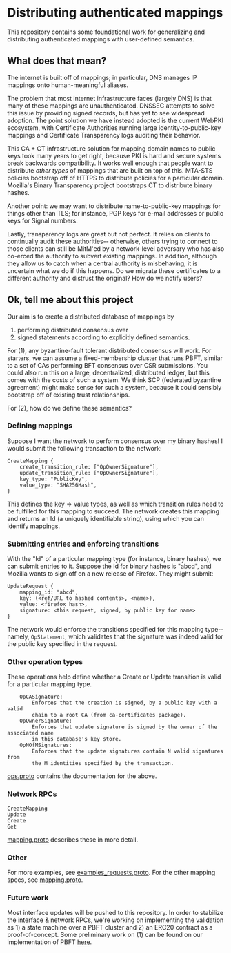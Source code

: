 # Distributing authenticated mappings

This repository contains some foundational work for generalizing and distributing authenticated mappings with user-defined semantics. 

## What does that mean?

The internet is built off of mappings; in particular, DNS manages IP mappings onto human-meaningful aliases.

The problem that most internet infrastructure faces (largely DNS) is that many of these mappings are unauthenticated. DNSSEC attempts to solve this issue by providing signed records, but has yet to see widespread adoption. The point solution we have instead adopted is the current WebPKI ecosystem, with Certificate Authorities running large identity-to-public-key mappings and Certificate Transparency logs auditing their behavior.

This CA + CT infrastructure solution for mapping domain names to public keys took many years to get right, because PKI is hard and secure systems break backwards compatibility. It works well enough that people want to distribute *other types* of mappings that are built on top of this. MTA-STS policies bootstrap off of HTTPS to distribute policies for a particular domain. Mozilla's Binary Transparency project bootstraps CT to distribute binary hashes.

Another point: we may want to distribute name-to-public-key mappings for things other than TLS; for instance, PGP keys for e-mail addresses or public keys for Signal numbers.

Lastly, transparency logs are great but not perfect. It relies on clients to continually audit these authorities-- otherwise, others trying to connect to those clients can still be MitM'ed by a network-level adversary who has also co-erced the authority to subvert existing mappings. In addition, although they allow us to catch when a central authority is misbehaving, it is uncertain what we do if this happens. Do we migrate these certificates to a different authority and distrust the original? How do we notify users?

## Ok, tell me about this project

Our aim is to create a distributed database of mappings by
1. performing distributed consensus over
2. signed statements according to explicitly defined semantics.

For (1), any byzantine-fault tolerant distributed consensus will work. For starters, we can assume a fixed-membership cluster that runs PBFT, similar to a set of CAs performing BFT consensus over CSR submissions. You could also run this on a large, decentralized, distributed ledger, but this comes with the costs of such a system. We think SCP (federated byzantine agreement) might make sense for such a system, because it could sensibly bootstrap off of existing trust relationships.

For (2), how do we define these semantics?

### Defining mappings

Suppose I want the network to perform consensus over my binary hashes! I would submit the following transaction to the network:

```
CreateMapping {
    create_transition_rule: ["OpOwnerSignature"],
    update_transition_rule: ["OpOwnerSignature"],
    key_type: "PublicKey",
    value_type: "SHA256Hash",
}
```

This defines the key => value types, as well as which transition rules need to be fulfilled for this mapping to succeed. The network creates this mapping and returns an Id (a uniquely identifiable string), using which you can identify mappings.

### Submitting entries and enforcing transitions

With the "Id" of a particular mapping type (for instance, binary hashes), we can submit entries to it. Suppose the Id for binary hashes is "abcd", and Mozilla wants to sign off on a new release of Firefox. They might submit:

```
UpdateRequest {
    mapping_id: "abcd",
    key: (<ref/URL to hashed contents>, <name>),
    value: <firefox hash>,
    signature: <this request, signed, by public key for name>
}
```

The network would enforce the transitions specified for this mapping type-- namely, `OpStatement`, which validates that the signature was indeed valid for the public key specified in the request.

### Other operation types

These operations help define whether a Create or Update transition is valid for a particular mapping type.

```
    OpCASignature:         
        Enforces that the creation is signed, by a public key with a valid
        chain to a root CA (from ca-certificates package).
    OpOwnerSignature:
        Enforces that update signature is signed by the owner of the associated name
        in this database's key store.
    OpNOfMSignatures:   
        Enforces that the update signatures contain N valid signatures from
        the M identities specified by the transaction.
```
[ops.proto](ops.proto) contains the documentation for the above.

### Network RPCs

```
CreateMapping
Update
Create
Get
```
[mapping.proto](mapping.proto) describes these in more detail.

### Other

For more examples, see [examples_requests.proto](examples_requests.proto). For the other mapping specs, see [mapping.proto](mapping.proto).

### Future work

Most interface updates will be pushed to this repository. In order to stabilize the interface & network RPCs, we're working on implementing the validation as 1) a state machine over a PBFT cluster and 2) an ERC20 contract as a proof-of-concept. Some preliminary work on (1) can be found on our implementation of PBFT [here](https://github.com/sydneyli/keynet/tree/master/src/pbft).

